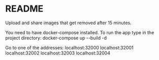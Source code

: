 # README


Upload and share images that get removed after 15 minutes.

You need to have docker-compose installed. To run the app type in the project directory:
docker-compose up --build -d

Go to one of the addresses:
localhost:32000
localhost:32001
localhost:32002
localhost:32003
localhost:32004
